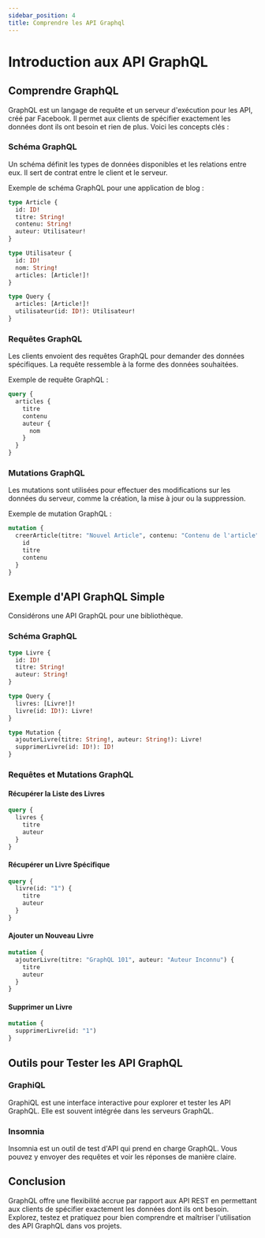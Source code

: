 ```yaml
---
sidebar_position: 4
title: Comprendre les API Graphql
---
```


# Introduction aux API GraphQL

## Comprendre GraphQL

GraphQL est un langage de requête et un serveur d'exécution pour les API, créé par Facebook. Il permet aux clients de spécifier exactement les données dont ils ont besoin et rien de plus. Voici les concepts clés :

### Schéma GraphQL

Un schéma définit les types de données disponibles et les relations entre eux. Il sert de contrat entre le client et le serveur.

Exemple de schéma GraphQL pour une application de blog :
```graphql
type Article {
  id: ID!
  titre: String!
  contenu: String!
  auteur: Utilisateur!
}

type Utilisateur {
  id: ID!
  nom: String!
  articles: [Article!]!
}

type Query {
  articles: [Article!]!
  utilisateur(id: ID!): Utilisateur!
}
```

### Requêtes GraphQL

Les clients envoient des requêtes GraphQL pour demander des données spécifiques. La requête ressemble à la forme des données souhaitées.

Exemple de requête GraphQL :
```graphql
query {
  articles {
    titre
    contenu
    auteur {
      nom
    }
  }
}
```

### Mutations GraphQL

Les mutations sont utilisées pour effectuer des modifications sur les données du serveur, comme la création, la mise à jour ou la suppression.

Exemple de mutation GraphQL :
```graphql
mutation {
  creerArticle(titre: "Nouvel Article", contenu: "Contenu de l'article", auteurId: "1") {
    id
    titre
    contenu
  }
}
```

## Exemple d'API GraphQL Simple

Considérons une API GraphQL pour une bibliothèque.

### Schéma GraphQL

```graphql
type Livre {
  id: ID!
  titre: String!
  auteur: String!
}

type Query {
  livres: [Livre!]!
  livre(id: ID!): Livre!
}

type Mutation {
  ajouterLivre(titre: String!, auteur: String!): Livre!
  supprimerLivre(id: ID!): ID!
}
```

### Requêtes et Mutations GraphQL

#### Récupérer la Liste des Livres

```graphql
query {
  livres {
    titre
    auteur
  }
}
```

#### Récupérer un Livre Spécifique

```graphql
query {
  livre(id: "1") {
    titre
    auteur
  }
}
```

#### Ajouter un Nouveau Livre

```graphql
mutation {
  ajouterLivre(titre: "GraphQL 101", auteur: "Auteur Inconnu") {
    titre
    auteur
  }
}
```

#### Supprimer un Livre

```graphql
mutation {
  supprimerLivre(id: "1")
}
```

## Outils pour Tester les API GraphQL

### GraphiQL

GraphiQL est une interface interactive pour explorer et tester les API GraphQL. Elle est souvent intégrée dans les serveurs GraphQL.

### Insomnia

Insomnia est un outil de test d'API qui prend en charge GraphQL. Vous pouvez y envoyer des requêtes et voir les réponses de manière claire.

## Conclusion

GraphQL offre une flexibilité accrue par rapport aux API REST en permettant aux clients de spécifier exactement les données dont ils ont besoin. Explorez, testez et pratiquez pour bien comprendre et maîtriser l'utilisation des API GraphQL dans vos projets.